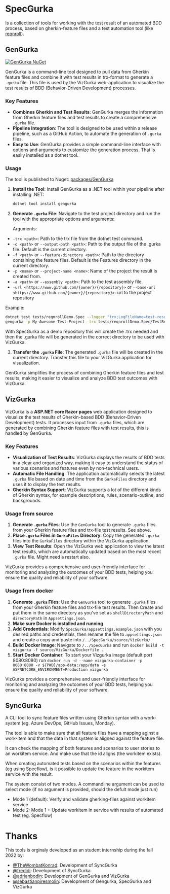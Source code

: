# SpecGurka

Is a collection of tools for working with the test result of an automated BDD process, based on gherkin-feature files and a test automation tool (like [reqnroll](https://reqnroll.net/)).

## GenGurka

[![GenGurka NuGet](https://img.shields.io/nuget/v/gengurka)](https://www.nuget.org/packages/GenGurka)

GenGurka is a command-line tool designed to pull data from Gherkin feature files and combine it with test results in trx-format to generate a `.gurka` file. This file is used by the VizGurka web-application to visualize the test results of BDD (Behavior-Driven Development) processes.

### Key Features

- **Combines Gherkin and Test Results**: GenGurka merges the information from Gherkin feature files and test results to create a comprehensive `.gurka` file.
- **Pipeline Integration**: The tool is designed to be used within a release pipeline, such as a GitHub Action, to automate the generation of `.gurka` files.
- **Easy to Use**: GenGurka provides a simple command-line interface with options and arguments to customize the generation process. That is easily installed as a dotnet tool.

### Usage

The tool is published to Nuget: [packages/GenGurka](https://www.nuget.org/packages/GenGurka)

1. **Install the Tool**: Install GenGurka as a .NET tool within your pipeline after installing .NET:
    
    ```bash
    dotnet tool install gengurka
    ```

2. **Generate `.gurka` File**: Navigate to the test project directory and run the tool with the appropriate options and arguments:

   Arguments:

- `-trx <path>`: Path to the trx file from the dotnet test command.
- `-o <path>` or `--output-path <path>`: Path to the output file of the .gurka file. Default is the current directory.
- `-f <path>` or `--feature-directory <path>`: Path to the directory containing the feature files. Default is the Features directory in the current directory.
- `-p <name>` or `--project-name <name>`: Name of the project the result is created from.
- `-a <path>` or `--assembly <path>`: Path to the test assembly file.
- `-url <https://www.github.com/{owner}/{repository}>` or `--base-url <https://www.github.com/{owner}/{repository}>`: url to the project repository

Example:

```bash
dotnet test tests/reqnrollDemo.Spec --logger "trx;LogFileName=test-results.trx"
gengurka -p My-Awesome-Test-Project -trx tests/reqnrollDemo.Spec/TestResults/test-Results.trx -f tests/ReqnrollDemo.Spec/Features
```

With SpecGurka as a demo repository this will create the .trx needed and then the .gurka file will be generated in the correct directory to be used with VizGurka.

3. **Transfer the `.gurka` File**: The generated `.gurka` file will be created in the current directory. Transfer this file to your VizGurka application for visualization.

GenGurka simplifies the process of combining Gherkin feature files and test results, making it easier to visualize and analyze BDD test outcomes with VizGurka.

## VizGurka

VizGurka is a **ASP.NET core Razor pages** web application designed to visualize the test results of Gherkin-based BDD 
(Behavior-Driven Development) tests. It processes input from `.gurka` files,
which are generated by combining Gherkin feature files with test results, this is handled by GenGurka.

### Key Features

- **Visualization of Test Results**: VizGurka displays the results of BDD tests in a clear and organized way, making it easy to understand the status of various scenarios and features even by non-technical users.
- **Automatic File Handling**: The application automatically selects the latest `.gurka` file based on date and time from the `GurkaFiles` directory and uses it to display the test results.
- **Gherkin Syntax Support**: VizGurka supports a lot of the different kinds of Gherkin syntax, for example descriptions, rules, scenario-outline, and backgrounds.

### Usage from source

1. **Generate `.gurka` Files**: Use the `GenGurka` tool to generate `.gurka` files from your Gherkin feature files and trx-file test results. See above.
2. **Place `.gurka` Files in `GurkaFiles` Directory**: Copy the generated `.gurka` files into the `GurkaFiles` directory within the VizGurka application.
3. **View Test Results**: Open the VizGurka web application to view the latest test results, which are automatically updated based on the most recent `.gurka` file. Might need a restart also.

VizGurka provides a comprehensive and user-friendly interface for monitoring and analyzing the outcomes of your BDD tests, helping you ensure the quality and reliability of your software.

### Usage from docker

1. **Generate `.gurka` Files**: Use the `GenGurka` tool to generate `.gurka` files from your Gherkin feature files and trx-file test results. Then Create and put them in the same directory as you've set as `shellDirectoryPath` and `directoryPath`  in `Appsettings.json`.
2. **Make sure Docker is installed and running**
3. **Add Credentials**: Modify `SpecGurka/appsettings.example.json` with you desired paths and credentials, then rename the file to `appsettings.json` and create a copy and paste into `/../SpecGurka/source/VizGurka/`
4. **Build Docker Image**: Navigate to `/../SpecGurka` and run `docker build -t vizgurka -f source/VizGurka/Dockerfile .`
4. **Start Docker Container**: To start your Vizgurka image (default port 8080:8080) run `docker run -d --name vizgurka-container -p 8080:8080 -v ${PWD}/app-data:/app/data -e ASPNETCORE_ENVIRONMENT=Production vizgurka`

VizGurka provides a comprehensive and user-friendly interface for monitoring and analyzing the outcomes of your BDD tests, helping you ensure the quality and reliability of your software.

## SyncGurka

A CLI tool to sync feature files written using Gherkin syntax with a work-system (eg. Azure DevOps, GitHub Issues, Monday).

The tool is able to make sure that all feature files have a mapping aginst a work-item and that the data in that system is aligned against the feature file.

It can check the mapping of both features and scenarios to user stories to an workitem service. And make use that the id aligns (the workitem exists).

When creating automated tests based on the scenarios within the features (eg using Specflow), is it possible to update the feature in the workitem service with the result.

The system consist of two modes. A commandline argument can be used to select mode (if no argument is provided, should the defult mode just run)
* Mode 1 (default): Verify and validate gherking-files against workitem service
* Mode 2: Mode 1 + Update workitem in service with results of automated test (eg. Specflow)

# Thanks

This tools is orginaly developed as an student internship during the fall 2022 by:

* [@TheWombatKonrad](https://github.com/TheWombatKonrad): Development of SyncGurka
* [@fredidi](https://github.com/fredidi): Development of SyncGurka
* [@adrianbodin](https://github.com/adrianbodin): Development of GenGurka and VizGurka
* [@sebastianpiresmolin](https://github.com/sebastianpiresmolin): Development of Gengurka, SpecGurka and VizGurka
